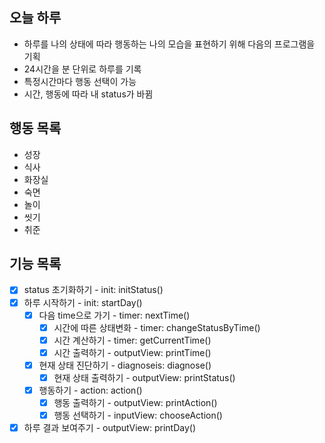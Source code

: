 ## 오늘 하루

- 하루를 나의 상태에 따라 행동하는 나의 모습을 표현하기 위해 다음의 프로그램을 기획
- 24시간을 분 단위로 하루를 기록
- 특정시간마다 행동 선택이 가능
- 시간, 행동에 따라 내 status가 바뀜

## 행동 목록

- 성장
- 식사
- 화장실
- 숙면
- 놀이
- 씻기
- 취준

## 기능 목록

- [x] status 초기화하기 - init: initStatus()
- [x] 하루 시작하기 - init: startDay()
  - [x] 다음 time으로 가기 - timer: nextTime()
    - [x] 시간에 따른 상태변화 - timer: changeStatusByTime()
    - [x] 시간 계산하기 - timer: getCurrentTime()
    - [x] 시간 출력하기 - outputView: printTime()
  - [x] 현재 상태 진단하기 - diagnoseis: diagnose()
    - [x] 현재 상태 출력하기 - outputView: printStatus()
  - [x] 행동하기 - action: action()
    - [x] 행동 출력하기 - outputView: printAction()
    - [x] 행동 선택하기 - inputView: chooseAction()
- [x] 하루 결과 보여주기 - outputView: printDay()
